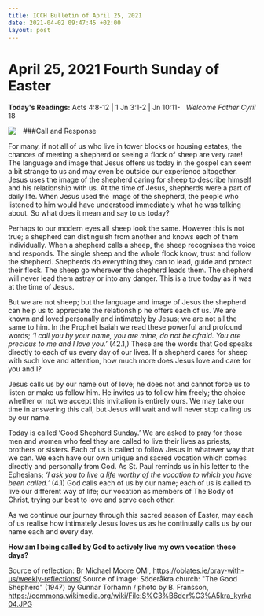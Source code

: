 ```yaml
---
title: ICCH Bulletin of April 25, 2021
date: 2021-04-02 09:47:45 +02:00
layout: post
---
```


# April 25, 2021 Fourth Sunday of Easter
<span style="float: right"><em>Welcome Father Cyril</em></span>
**Today's Readings:** Acts 4:8-12 | 1 Jn 3:1-2 | Jn 10:11-18


<img style="float: left; margin-right: 1em;" src="https://upload.wikimedia.org/wikipedia/commons/thumb/2/2f/S%C3%B6der%C3%A5kra_kyrka04.JPG/800px-S%C3%B6der%C3%A5kra_kyrka04.JPG">

###Call and Response


For many, if not all of us who live in tower blocks or housing estates, the chances of meeting a shepherd or seeing a flock of sheep are very rare! The language and image that Jesus offers us today in the gospel can seem a bit strange to us and may even be outside our experience altogether. Jesus uses the image of the shepherd caring for sheep to describe himself and his relationship with us. At the time of Jesus, shepherds were a part of daily life. When Jesus used the image of the shepherd, the people who listened to him would have understood immediately what he was talking about. So what does it mean and say to us today?

Perhaps to our modern eyes all sheep look the same. However this is not true; a shepherd can distinguish from another and knows each of them individually. When a shepherd calls a sheep, the sheep recognises the voice and responds. The single sheep and the whole flock know, trust and follow the shepherd. Shepherds do everything they can to lead, guide and protect their flock. The sheep go wherever the shepherd leads them. The shepherd will never lead them astray or into any danger. This is a true today as it was at the time of Jesus.

But we are not sheep; but the language and image of Jesus the shepherd can help us to appreciate the relationship he offers each of us. We are known and loved personally and intimately by Jesus; we are not all the same to him. In the Prophet Isaiah we read these powerful and profound words; *‘I call you by your name, you are mine, do not be afraid. You are precious to me and I love you.’* (42.1,) These are the words that God speaks directly to each of us every day of our lives. If a shepherd cares for sheep with such love and attention, how much more does Jesus love and care for you and I?

Jesus calls us by our name out of love; he does not and cannot force us to listen or make us follow him. He invites us to follow him freely; the choice whether or not we accept this invitation is entirely ours. We may take our time in answering this call, but Jesus will wait and will never stop calling us by our name.

Today is called ‘Good Shepherd Sunday.’ We are asked to pray for those men and women who feel they are called to live their lives as priests, brothers or sisters. Each of us is called to follow Jesus in whatever way that we can. We each have our own unique and sacred vocation which comes directly and personally from God. As St. Paul reminds us in his letter to the Ephesians; *‘I ask you to live a life worthy of the vocation to which you have been called.’* (4.1) God calls each of us by our name; each of us is called to live our different way of life; our vocation as members of The Body of Christ, trying our best to love and serve each other.

As we continue our journey through this sacred season of Easter, may each of us realise how intimately Jesus loves us as he continually calls us by our name each and every day.

**How am I being called by God to actively live my own vocation these days?**

Source of reflection: Br Michael Moore OMI, https://oblates.ie/pray-with-us/weekly-reflections/
Source of image: Söderåkra church: "The Good Shepherd" (1947) by Gunnar Torhamn / photo by B. Fransson, https://commons.wikimedia.org/wiki/File:S%C3%B6der%C3%A5kra_kyrka04.JPG




